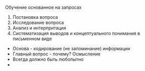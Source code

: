 Обучение основанное на запросах

1. Постановка вопроса
2. Исследование вопроса
3. Анализ и интерпритация
4. Систематизация выводов и концептуального понимания в письменном виде


- Основа - кодирование (не запоминание) информации
- Главный вопрос - почему? Осмысление
- Всегда должно быть любопытно
- 